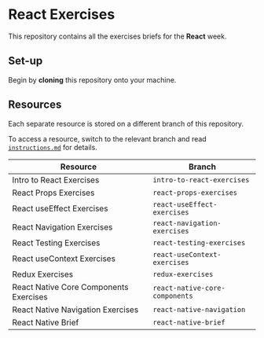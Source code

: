 # React Exercises

This repository contains all the exercises briefs for the **React** week.

## Set-up

Begin by **cloning** this repository onto your machine.

## Resources

Each separate resource is stored on a different branch of this repository.

To access a resource, switch to the relevant branch and read [`instructions.md`](./instructions.md) for details.

| Resource | Branch |
| --- | --- |
| Intro to React Exercises | `intro-to-react-exercises` |
| React Props Exercises | `react-props-exercises` |
| React useEffect Exercises | `react-useEffect-exercises` |
| React Navigation Exercises | `react-navigation-exercises` |
| React Testing Exercises | `react-testing-exercises` |
| React useContext Exercises | `react-useContext-exercises` |
| Redux Exercises | `redux-exercises` |
| React Native Core Components Exercises | `react-native-core-components` |
| React Native Navigation Exercises | `react-native-navigation` |
| React Native Brief | `react-native-brief` |
